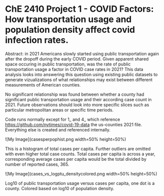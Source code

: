 # ChE 2410 Project 1 - COVID Factors: How transportation usage and population density affect covid infection rates.

Abstract: in 2021 Americans slowly started using public transportation again after the dropoff during the early COVID period. Given apparent shared space occuring in public transportation, was the rate of public transportation usage a factor in COVID case rates in 2021? This data analysis looks into answering this question using existing public datasets to generate vizualizations of what relationships may exist between different measurements of American counties. 

No significant relationship was found between whether a county had significant public transportation usage and their according case count in 2021. Future observations should look into more specific slices such as particular metropolitan areas or specific time periods.

Code runs normally except for 1_ and 4_ which reference https://github.com/nytimes/covid-19-data the us-counties 2021 file. Everything else is created and referenced internally.

![My Image](casesperpophist.png width=50% height=50%)

This is a histogram of total cases per capita. Further outliers are omitted with even higher total case counts. Total cases per capita is across a year, corresponding average cases per capita would be the total divided by number of reported cases, 365.

![My Image](cases_vs_logptu_densitycolored.png width=50% height=50%)

Log10 of public transportation usage versus cases per capita, one dot is a county. Colored based on log10 of population density.

